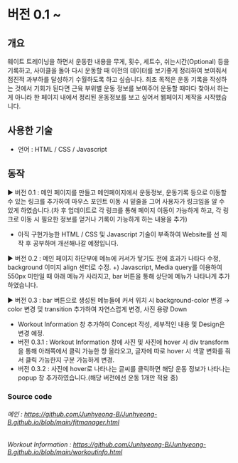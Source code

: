 # 버전 0.1 ~
## 개요
웨이트 트레이닝을 하면서 운동한 내용을 무게, 횟수, 세트수, 쉬는시간(Optional) 등을 기록하고, 사이클을 돌아 다시 운동할 때 이전의 데이터를 보기좋게 정리하여 보여줘서 점진적 과부하를 달성하기 수월하도록 하고 싶습니다.
최초 목적은 운동 기록을 작성하는 것에서 기회가 된다면 근육 부위별 운동 정보를 보여주어 운동할 때마다 찾아서 하는게 아니라 한 페이지 내에서 정리된 운동정보를 보고 싶어서 웹페이지 제작을 시작했습니다.

## 사용한 기술
* 언어 : HTML / CSS / Javascript

## 동작
▶ 버전 0.1 : 메인 페이지를 만들고 메인페이지에서 운동정보, 운동기록 등으로 이동할 수 있는 링크를 추가하여 마우스 포인트 이동 시 밑줄을 그어 사용자가 링크임을 알 수 있게 하였습니다.(차 후 업데이트로 각 링크를 통해 페이지 이동이 가능하게 하고, 각 링크로 이동 시 필요한 정보를 얻거나 기록이 가능하게 하는 내용을 추가)
* 아직 구현가능한 HTML / CSS 및 Javascript 기술이 부족하여 Website를 선 제작 후 공부하며 개선해나갈 예정입니다.

▶ 버전 0.2 : 메인 페이지 하단부에 메뉴에 커서가 닿기도 전에 효과가 나타다 수정, background 이미지 align 센터로 수정.
+) Javascript, Media query를 이용하여 550px 미만일 때 아래 메뉴가 사라지고, bar 버튼을 통해 상단에 메뉴가 나타나게 추가하였습니다.

▶ 버전 0.3 : bar 버튼으로 생성된 메뉴들에 커서 위치 시 background-color 변경 → color 변경 및 transition 추가하여 자연스럽게 변경, 사진 용량 Down
 * Workout Information 창 추가하여 Concept 작성, 세부적인 내용 및 Design은 변경 예정.
 * 버전 0.3.1 : Workout Information 창에 사진 및 사진에 hover 시 div transform을 통해 아래쪽에서 클릭 가능한 창 올라오고, 글자에 따로 hover 시 색깔 변화를 줘서 클릭 가능한지 구분 가능하게 변경.
 * 버전 0.3.2 : 사진에 hover로 나타나는 글씨를 클릭하면 해당 운동 정보가 나타나는 popup 창 추가하였습니다.(해당 버전에선 운동 1개만 적용 중)

### Source code
###### 메인 : https://github.com/Junhyeong-B/Junhyeong-B.github.io/blob/main/fitmanager.html
###### Workout Information : https://github.com/Junhyeong-B/Junhyeong-B.github.io/blob/main/workoutinfo.html

